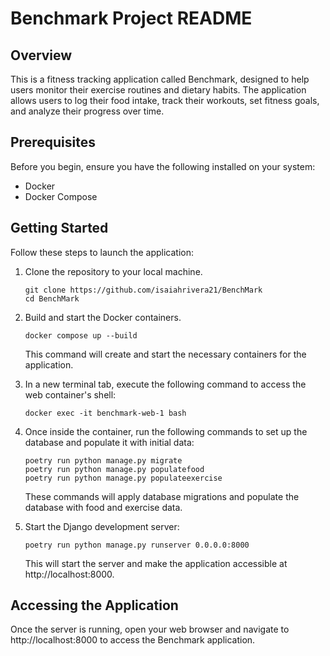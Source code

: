 # Benchmark Project README

## Overview

This is a fitness tracking application called Benchmark, designed to help users monitor their exercise routines and dietary habits. The application allows users to log their food intake, track their workouts, set fitness goals, and analyze their progress over time.

## Prerequisites

Before you begin, ensure you have the following installed on your system:

- Docker
- Docker Compose

## Getting Started

Follow these steps to launch the application:

1. Clone the repository to your local machine.

   ```
   git clone https://github.com/isaiahrivera21/BenchMark
   cd BenchMark
   ```

2. Build and start the Docker containers.

   ```docker compose up --build```

   This command will create and start the necessary containers for the application.

3. In a new terminal tab, execute the following command to access the web container's shell:

   ```docker exec -it benchmark-web-1 bash```

4. Once inside the container, run the following commands to set up the database and populate it with initial data:

    ```
    poetry run python manage.py migrate
   poetry run python manage.py populatefood
   poetry run python manage.py populateexercise
   ```

   These commands will apply database migrations and populate the database with food and exercise data.

5. Start the Django development server:

   ```poetry run python manage.py runserver 0.0.0.0:8000```

   This will start the server and make the application accessible at http://localhost:8000.

## Accessing the Application

Once the server is running, open your web browser and navigate to http://localhost:8000 to access the Benchmark application.
